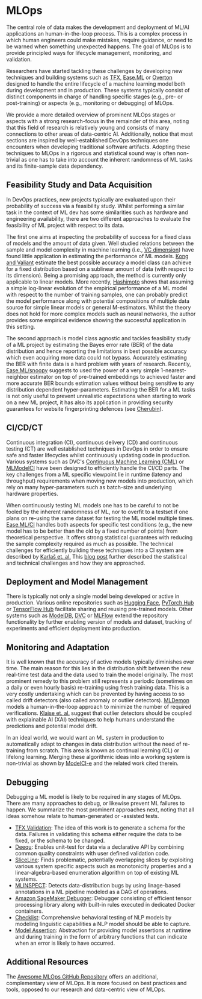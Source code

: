 # MLOps

The central role of data makes the development and deployment of ML/AI applications an human-in-the-loop process. 
This is a complex process in which human engineers could make mistakes, require guidance, or need to be warned when something unexpected happens. The goal of MLOps is to provide principled ways for lifecycle management, monitoring, and validation.

Researchers have started tackling these challenges by developing new techniques and building systems such as [TFX](https://arxiv.org/pdf/2010.02013.pdf), [Ease.ML](http://cidrdb.org/cidr2021/papers/cidr2021_paper26.pdf) or [Overton](https://www.cs.stanford.edu/~chrismre/papers/overton-tr.pdf) designed to handle the entire lifecycle of a machine learning model both during development and in production. These systems typically consist of distinct components in charge of handling specific stages (e.g., pre- or post-training) or aspects (e.g., monitoring or debugging) of MLOps.

We provide a more detailed overview of prominent MLOps stages or aspects with a strong research-focus in the remainder of this area, noting that this field of research is relatively young and consists of many connections to other areas of data-centric AI. Additionally, notice that most sections are inspired by well-established DevOps techniques one encounters when developing traditional software artifacts. Adopting these techniques to MLOps in a rigorous and statistical sound way is often non-trivial as one has to take into account the inherent randomness of ML tasks and its finite-sample data dependency.

<h2 id="mlops-data-acquisition-feasibility-study">Feasibility Study and Data Acquisition</h2>

In DevOps practices, new projects typically are evaluated upon their probability of success via a feasibility study. Whilst performing a similar task in the context of ML dev has some similarities such as hardware and engineering availability, there are two different approaches to evaluate the feasibility of ML project with respect to its data.

The first one aims at inspecting the probability of success for a fixed class of models and the amount of data given. Well studied relations between the sample and model complexity in machine learning (i.e., [VC dimension](https://en.wikipedia.org/wiki/Vapnik%E2%80%93Chervonenkis_dimension)) have found little application in estimating the performance of ML models. [Kong and Valiant](https://arxiv.org/abs/1805.01626) estimate the best possible accuracy a model class can achieve for a fixed distribution based on a sublinear amount of data (with respect to its dimension). Being a promising approach, the method is currently only applicable to linear models. More recently, [Hashimoto](http://proceedings.mlr.press/v139/hashimoto21a/hashimoto21a.pdf) shows that assuming a simple log-linear evolution of the empirical performance of a ML model with respect to the number of training samples, one can probably predict the model performance along with potential compositions of multiple data source for simple linear models or general M-estimators. Whilst the theory does not hold for more complex models such as neural networks, the author provides some empirical evidence showing the successful application in this setting.

The second approach is model class agnostic and tackles feasibility study of a ML project by estimating the Bayes error rate (BER) of the data distribution and hence reporting the limitations in best possible accuracy which even acquiring more data could not bypass. Accurately estimating the BER with finite data is a hard problem with years of research. Recently, [Ease.ML/snoopy](http://www.vldb.org/pvldb/vol13/p2837-renggli.pdf) suggests to used the power of a very simple 1-nearest-neighbor estimator on top of pre-trained embeddings to achieved faster and more accurate BER bounds estimation values without being sensitive to any distribution dependent hyper-parameters. Estimating the BER for a ML tasks is not only useful to prevent unrealistic expectations when starting to work on a new ML project, it has also its application in providing security guarantees for website fingerprinting defences (see [Cherubin](https://petsymposium.org/2017/papers/issue4/paper50-2017-4-source.pdf)).


<h2 id="mlops-cicdct">CI/CD/CT</h2>

Continuous integration (CI), continuous delivery (CD) and continuous testing (CT) are well established techniques in DevOps in order to ensure safe and faster lifecycles whilst continuously updating code in production.
Various systems such as DVC's [Continuous Machine Learning (CML)](https://cml.dev/) or [MLModelCI](https://arxiv.org/abs/2006.05096) have been designed to efficiently handle the CI/CD parts. The key challenges from a ML specific viewpoint lie in runtime (latency and throughput) requirements when moving new models into production, which rely on many hyper-parameters such as batch-size and underlying hardware properties. 

When continuously testing ML models one has to be careful to not be fooled by the inherent randomness of ML, nor to overfit to a testset if one plans on re-using the same dataset for testing the ML model multiple times. [Ease.ML/CI](https://mlsys.org/Conferences/2019/doc/2019/162.pdf) handles both aspects for specific test conditions (e.g., the new model has to be better than the old by a fixed number of points) from theoretical perspective. It offers strong statistical guarantees with reducing the sample complexity required as much as possible. The technical challenges for efficiently building these techniques into a CI system are described by [Karlaš et. al.](https://dl.acm.org/doi/abs/10.1145/3394486.3403290) This [blog post](https://ds3lab.ghost.io/ci/) further described the statistical and technical challenges and how they are approached.

<h2 id="mlops-deployment-model-managemen">Deployment and Model Management</h2>

There is typically not only a single model being developed or active in production. Various online repositories such as [Hugging Face](https://huggingface.co/models), [PyTorch Hub](https://pytorch.org/hub/) or [TensorFlow Hub](https://tfhub.dev/) facilitate sharing and reusing pre-trained models. Other systems such as [ModelDB](https://dm-gatech.github.io/CS8803-Fall2018-DML-Papers/hilda-modeldb.pdf), [DVC](https://dvc.org/) or [MLFlow](https://cs.stanford.edu/~matei/papers/2018/ieee_mlflow.pdf) extend the repository functionality by further enabling version of models and dataset, tracking of experiments and efficient deployment into production.

<h2 id="mlops-monitoring">Monitoring and Adaptation</h2>

It is well known that the accuracy of active models typically diminishes over time. The main reason for this lies in the distribution shift between the new real-time test data and the data used to train the model originally. The most prominent remedy to this problem still represents a periodic (sometimes on a daily or even hourly basis) re-training using fresh training data. This is a very costly undertaking which can be prevented by having access to so called drift detectors (also called anomaly or outlier detectors). [MLDemon](https://arxiv.org/abs/2104.13621) models a human-in-the-loop approach to minimize the number of required verifications. [Klaise et. al.](https://arxiv.org/abs/2007.06299) suggest that outlier detectors should be coupled with explainable AI (XAI) techniques to help humans understand the predictions and potential model drift.

In an ideal world, we would want an ML system in production to automatically adapt to changes in data distribution without the need of re-training from scratch. This area is known as continual learning (CL) or lifelong learning. Merging these algorithmic ideas into a working system is non-trivial as shown by [ModelCI-e](https://arxiv.org/pdf/2106.03122.pdf) and the related work cited therein.

<h2 id="mlops-debugging">Debugging</h2>

Debugging a ML model is likely to be required in any stages of MLOps. There are many approaches to debug, or likewise prevent ML failures to happen. We summarize the most prominent approaches next, noting that all ideas somehow relate to human-generated or -assisted tests.

- [TFX Validation](https://mlsys.org/Conferences/2019/doc/2019/167.pdf): The idea of this work is to generate a schema for the data. Failures in validating this schema either require the data to be fixed, or the schema to be changed.
- [Deequ](https://ieeexplore.ieee.org/document/8731462): Enables unit-test for data via a declarative API by combining common quality constraints with user defined validation code.
- [SliceLine](https://dl.acm.org/doi/10.1145/3448016.3457323): Finds problematic, potentially overlapping slices by exploiting various system specific aspects such as monotonicity properties and a linear-algebra-based enumeration algorithm on top of existing ML systems.
- [MLINSPECT](https://dl.acm.org/doi/abs/10.1145/3448016.3452759): Detects data-distribution bugs by using linage-based annotations in a ML pipeline modeled as a DAG of operations.
- [Amazon SageMaker Debugger](https://proceedings.mlsys.org/paper/2021/file/d1f491a404d6854880943e5c3cd9ca25-Paper.pdf): Debugger consisting of efficient tensor processing library along with built-in rules executed in dedicated Docker containers.
- [Checklist](https://homes.cs.washington.edu/~marcotcr/acl20_checklist.pdf): Comprehensive behavioral testing of NLP models by modeling linguistic capabilities a NLP model should be able to capture.
- [Model Assertion](https://arxiv.org/pdf/2003.01668.pdf): Abstraction for providing model assertions at runtime and during training in the form of arbitrary functions that can indicate when an error is likely to have occurred.

<h2 id="mlops-additional">Additional Resources</h2>

The [Awesome MLOps GitHub Repository](https://github.com/visenger/awesome-mlops) offers an additional, complementary view of MLOps. It is more focused on best practices and tools, opposed to our research and data-centric view of MLOps.
